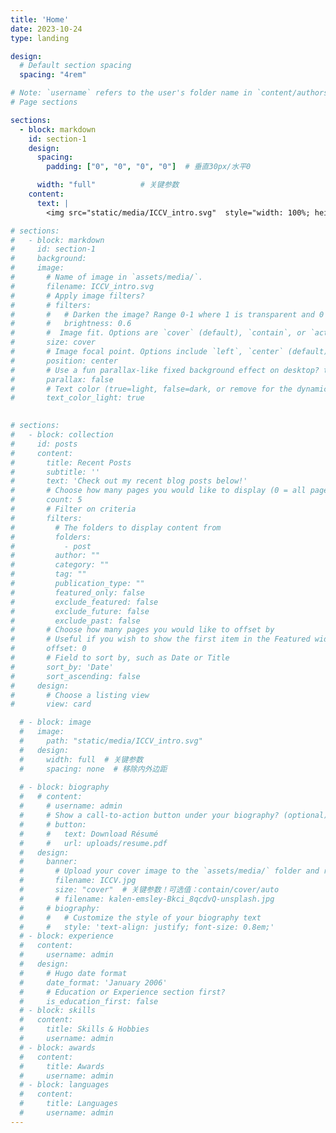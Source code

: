 ```yaml
---
title: 'Home'
date: 2023-10-24
type: landing

design:
  # Default section spacing
  spacing: "4rem"

# Note: `username` refers to the user's folder name in `content/authors/`
# Page sections

sections:
  - block: markdown
    id: section-1
    design:
      spacing:
        padding: ["0", "0", "0", "0"]  # 垂直30px/水平0

      width: "full"          # 关键参数
    content:
      text: |
        <img src="static/media/ICCV_intro.svg"  style="width: 100%; height: auto;" ></center>

# sections:
#   - block: markdown
#     id: section-1
#     background:
#     image:
#       # Name of image in `assets/media/`.
#       filename: ICCV_intro.svg
#       # Apply image filters?
#       # filters:
#       #   # Darken the image? Range 0-1 where 1 is transparent and 0 is opaque.
#       #   brightness: 0.6
#       #  Image fit. Options are `cover` (default), `contain`, or `actual` size.
#       size: cover
#       # Image focal point. Options include `left`, `center` (default), or `right`.
#       position: center
#       # Use a fun parallax-like fixed background effect on desktop? true/false
#       parallax: false
#       # Text color (true=light, false=dark, or remove for the dynamic theme color).
#       text_color_light: true
    

# sections:
#   - block: collection
#     id: posts
#     content:
#       title: Recent Posts
#       subtitle: ''
#       text: 'Check out my recent blog posts below!'
#       # Choose how many pages you would like to display (0 = all pages)
#       count: 5
#       # Filter on criteria
#       filters:
#         # The folders to display content from
#         folders:
#           - post
#         author: ""
#         category: ""
#         tag: ""
#         publication_type: ""
#         featured_only: false
#         exclude_featured: false
#         exclude_future: false
#         exclude_past: false
#       # Choose how many pages you would like to offset by
#       # Useful if you wish to show the first item in the Featured widget
#       offset: 0
#       # Field to sort by, such as Date or Title
#       sort_by: 'Date'
#       sort_ascending: false
#     design:
#       # Choose a listing view
#       view: card

  # - block: image
  #   image:
  #     path: "static/media/ICCV_intro.svg"
  #   design:
  #     width: full  # 关键参数
  #     spacing: none  # 移除内外边距
  
  # - block: biography
  #   # content:
  #     # username: admin
  #     # Show a call-to-action button under your biography? (optional)
  #     # button:
  #     #   text: Download Résumé
  #     #   url: uploads/resume.pdf
  #   design:
  #     banner:
  #       # Upload your cover image to the `assets/media/` folder and reference it here
  #       filename: ICCV.jpg
  #       size: "cover"  # 关键参数！可选值：contain/cover/auto
  #       # filename: kalen-emsley-Bkci_8qcdvQ-unsplash.jpg
  #     # biography:
  #     #   # Customize the style of your biography text
  #     #   style: 'text-align: justify; font-size: 0.8em;'
  # - block: experience
  #   content:
  #     username: admin
  #   design:
  #     # Hugo date format
  #     date_format: 'January 2006'
  #     # Education or Experience section first?
  #     is_education_first: false
  # - block: skills
  #   content:
  #     title: Skills & Hobbies
  #     username: admin
  # - block: awards
  #   content:
  #     title: Awards
  #     username: admin
  # - block: languages
  #   content:
  #     title: Languages
  #     username: admin
---
```

